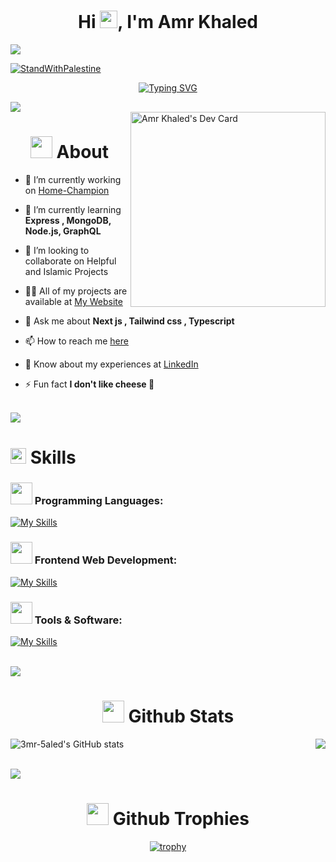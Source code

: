 <h1 align="center">Hi <img src="https://media.giphy.com/media/hvRJCLFzcasrR4ia7z/giphy.gif" width="28">, I'm Amr Khaled </h1> 
<Image src="https://i.pinimg.com/originals/77/ca/a3/77caa32884d735d439ade45ba37feaf2.gif" width="full">



[![StandWithPalestine](https://raw.githubusercontent.com/Safouene1/support-palestine-banner/master/StandWithPalestine.svg)](https://techforpalestine.org/learn-more)

<div align="center">

[![Typing SVG](https://readme-typing-svg.demolab.com?font=Fira+Code&center=true&size=26&pause=1000&width=600&lines=A+passionate+Front-End+Web+developer;A+passionate+Designer;Muslim+and+Egyptian)](https://git.io/typing-svg)
</div>

<img src="https://user-images.githubusercontent.com/73097560/115834477-dbab4500-a447-11eb-908a-139a6edaec5c.gif">

<div>
<!--   <a href="https://api.daily.dev/3mr5aled" target="_blank">
    <img
      width="256"
      align="right"
      src="https://api.daily.dev/devcards/f56e083a43464fbe9926244094772702.png?r=phq"
    />
  </a> -->
  <a href="https://app.daily.dev/3mr5aled" target="_blank">
    <img 
     width="312"
      align="right"
      src="https://api.daily.dev/devcards/v2/PernhF2lp.png?r=dxt&type=default"
      alt="Amr Khaled's Dev Card"
      />
  </a>
</div>

<div>

<div id="toc">
<ul align="center" style="list-style: none">
<summary>
<h1> 
    <img src="https://media.lordicon.com/icons/wired/outline/680-it-developer.gif" width="35">
About
</h1>   
</summary>
</ul>
</div>

- 🔭 I’m currently working on [Home-Champion](https://github.com/3mr-5aled/Home-Champion)

- 🌱 I’m currently learning **Express , MongoDB, Node.js, GraphQL**
  
- 👯 I’m looking to collaborate on Helpful and Islamic Projects

- 👨‍💻 All of my projects are available at [My Website](https://3mr5aled.vercel.app/)

- 💬 Ask me about **Next js , Tailwind css , Typescript**

- 📫 How to reach me [here](https://3mr5aled.vercel.app/#contact)

- 📄 Know about my experiences at [LinkedIn](https://www.linkedin.com/in/3mr5aled/)

- ⚡ Fun fact **I don't like cheese 🧀**

</div>

<br><img src="https://user-images.githubusercontent.com/73097560/115834477-dbab4500-a447-11eb-908a-139a6edaec5c.gif"><br>


<div align="left">
<div id="toc">
<ul style="list-style: none">
<summary>
<h1> 
<img src="https://media2.giphy.com/media/QssGEmpkyEOhBCb7e1/giphy.gif?cid=ecf05e47a0n3gi1bfqntqmob8g9aid1oyj2wr3ds3mg700bl&rid=giphy.gif" width ="25"><b> Skills</b>
</h1>   
</summary>
</ul>
</div>

<div align="left">
    
<div id="toc">
<ul align="left" style="list-style: none">
<summary>
<h3> 
<img src="https://raw.githubusercontent.com/abranhe/programming-languages-logos/HEAD/src/programming-languages.gif" width="35"><b> Programming Languages: </b>
</h3>   
</summary>
</ul>
</div>


[![My Skills](https://skillicons.dev/icons?i=cpp,html,css,js,ts,python&perline=6&theme=dark)](https://skillicons.dev)

</div>
<div align="left">
    
<div id="toc">
<ul align="left" style="list-style: none">
<summary>
<h3> 
<img src="https://cdn-icons-gif.flaticon.com/8722/8722555.gif" width="35"><b> Frontend Web Development: </b>
</h3>   
</summary>
</ul>
</div>



[![My Skills](https://skillicons.dev/icons?i=nextjs,react,redux,sass,tailwind,bootstrap,webpack,vite,gulp,pug,vercel,netlify,mongo,graphql,firebase,supabase,wordpress&perline=10&theme=dark)](https://skillicons.dev)


<div align="left">
    
<div id="toc">
<ul align="left" style="list-style: none">
<summary>
<h3> 
<img src="https://cdn-icons-gif.flaticon.com/8629/8629195.gif" width="35"><b> Tools & Software: </b>
</h3>   
</summary>
</ul>
</div>

    
[![My Skills](https://skillicons.dev/icons?i=git,github,docker,bash,vscode,visualstudio,figma&theme=dark)](https://skillicons.dev)

</div>

<br><img src="https://user-images.githubusercontent.com/73097560/115834477-dbab4500-a447-11eb-908a-139a6edaec5c.gif"><br>

<div>
    
<div id="toc">
<ul align="center" style="list-style: none">
<summary>
<h1> 
<img src="https://media.giphy.com/media/iY8CRBdQXODJSCERIr/giphy.gif" width="35"><b> Github Stats </b>
</h1>   
</summary>
</ul>
</div>

<a href="http://www.github.com/3mr-5aled"><img  align="left" src="https://github-readme-stats.vercel.app/api?username=3mr-5aled&show_icons=true&hide=&count_private=true&title_color=14b8a6&text_color=ffffff&icon_color=14b8a6&bg_color=0f172a&hide_border=true&show_icons=true" alt="3mr-5aled's GitHub stats" /></a>


<a href="http://www.github.com/3mr-5aled"><img align="right" src="https://github-readme-streak-stats.herokuapp.com/?user=3mr-5aled&stroke=ffffff&background=0f172a&ring=14b8a6&fire=14b8a6&currStreakNum=ffffff&currStreakLabel=14b8a6&sideNums=ffffff&sideLabels=ffffff&dates=ffffff&hide_border=true" /></a>

<br>

</div>

<br><img src="https://user-images.githubusercontent.com/73097560/115834477-dbab4500-a447-11eb-908a-139a6edaec5c.gif"><br>

<div align="center">
    
<div id="toc">
<ul align="center" style="list-style: none">
<summary>
<h1> 
<img src="https://cdn-icons-gif.flaticon.com/13311/13311710.gif" width="35"><b> Github Trophies </b>
</h1>   
</summary>
</ul>
</div>

[![trophy](https://github-profile-trophy.vercel.app/?username=3mr-5aled)](https://github.com/ryo-ma/github-profile-trophy)

<br>

</div>







<!-- <br><img src="https://user-images.githubusercontent.com/73097560/115834477-dbab4500-a447-11eb-908a-139a6edaec5c.gif"><br>
<div>
    
<div id="toc">
<ul align="center" style="list-style: none">
<summary>
<h1> 
Support me
</h1>   
</summary>
</ul>
</div>

<div align="center"> 
  <a href="https://www.buymeacoffee.com/3mr5aled">
    <img src="https://cdn.buymeacoffee.com/buttons/v2/default-yellow.png" width="200" />
  </a> 
</div>

</div> -->

